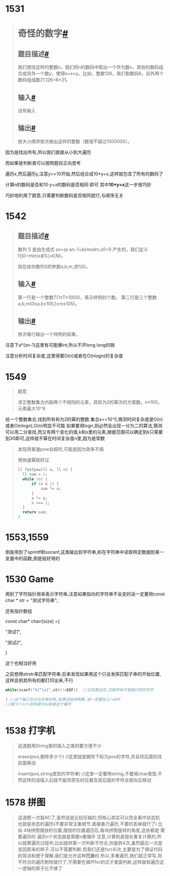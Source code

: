 # 1531

> # 奇怪的数字[#](https://acm.xtu.edu.cn/exam/index.php/problem/exam_read/id/1531/exam_id/461#_1)
>
> ## 题目描述[#](https://acm.xtu.edu.cn/exam/index.php/problem/exam_read/id/1531/exam_id/461#_2)
>
> 我们想找这样的整数n，我们将n的数码中取出一个作为数x，其他的数码组合成另外一个数y，使得n=x×y。比如，整数126，我们取数码6，另外两个数码组成数21,126=6×21。
>
> ## 输入[#](https://acm.xtu.edu.cn/exam/index.php/problem/exam_read/id/1531/exam_id/461#_3)
>
> 没有输入
>
> ## 输出[#](https://acm.xtu.edu.cn/exam/index.php/problem/exam_read/id/1531/exam_id/461#_4)
>
> 按大小顺序依次输出这样的整数（数值不超过1000000）。

因为是找出所有,所以我们直接从小到大遍历

而如果是判断类可以按照题目正向思考

遍历x,然后遍历y,注意y>=10开始,然后组合成10*y+x,这样就包含了所有的数码了

计算*n*的数码是否和10⋅*y*+*x*的数码是否相同 即可 其中**10*y+x**这一步很巧妙

巧妙地利用了题意,只需要判断数码是否相同就行,与顺序无关

# 1542

> ## 题目描述[#](https://acm.xtu.edu.cn/exam/index.php/problem/exam_read/id/1542/exam_id/461#_2)
>
> 数列 S 是由生成式 sn=(a⋅sn−1+b)modm,s0=0 产生的，我们定义f(S)=min{x∉S∣x∈N}。
>
> 现在给你数列S的参数a,b,m,求f(S)。
>
> ## 输入[#](https://acm.xtu.edu.cn/exam/index.php/problem/exam_read/id/1542/exam_id/461#_3)
>
> 第一行是一个整数T(1≤T≤1000)，表示样例的个数。 第二行是三个整数a,b,m(0≤a,b≤105,1≤m≤105)。
>
> ## 输出[#](https://acm.xtu.edu.cn/exam/index.php/problem/exam_read/id/1542/exam_id/461#_4)
>
> 依次每行输出一个样例的结果。

注意下a*(sn-1)这里有可能爆int,所以不开long long的锅

注意分析时间复杂度,这里得要O(n)或者在O(nlogn)的复杂度

# 1549

>  题意 
>
> 求正整数集合内取两个不相同的元素，其和为2的幂次的方案数。*n*≤105，元素最大10^9

给一个整数集合,找到所有和为2的幂的整数
集合s<=10^5,猜测时间复杂度是O(n)或者O(nlogn),O(n)明显不可能
如果要用logn,则必然会出现一分为二的算法,猜测可以用二分查找,而又有两个变化的值,k和s里的元素,根据范围可以确定到k只需要到30即可,这样就不算在时间复杂度n里,因为是常数

> 发现用普通pow会超时,可能是因为效率不搞
>
> 用快速幂刚好过.
>
> ```c++
> ll fastpow(ll a, ll n) {
> 	ll sum = 1;
> 	while (n) {
> 		if (n & 1) {
> 			sum *= a;
> 		}
> 		a *= a;
> 		n >>= 1;
> 	}
> 	return sum;
> }
> ```
>
> 

# 1553,1559

倒是用到了sprintf和sscanf,这类输出到字符串,和在字符串中读取特定数据到某一变量中的函数,倒是挺好用的

# 1530 Game

用到了字符指针用来表示字符串,注意如果指向的字符串不会变的话一定要用const  char * str  = "测试字符串";

还有指针数组

const char* charr[size]  ={

"测试1",

"测试2",

}

这个也相当好用

之前想用strstr来匹配字符串,后来发现如果用这个只会发挥匹配子串的开始位置,这样会把其所有的都打印出来,不行

```cpp
while(scanf("%[^\n]",str)!=EOF){  //正则表达式,匹配所有不是换行符的字符
    
} //这个输入形式也非常好用,如果没给样例数,请一定要加上!=EOF
//按Ctrl+z+回车就可以结束这个循环
    
```

# 1538 打字机

> 这道题用String里的插入之类的要方便不少
>
> erase(pos,删除多少个)  //这里就是删除下标为pos的字符,并且将后面的往前面移动
>
> insert(pos,string类型的字符串) //这里一定要用string,不要用char类型,不然这样的话插入后就不能将原先的位置及其后面的字符全部向后移动

# 1578 拼图
> 这道题一次就AC了,虽然说是比较压轴的,但核心其实可以完全看作状态机
> 也就是状态的遍历(不要非常注重细节,直接暴力遍历,不要的丢掉就行了)
> 比如 4块拼图摆放的位置,摆放的位置遍历后,每块拼图旋转的角度,这些都是
> 需要遍历的
> 遍历n个状态就是需要n重循环
> 注意,计算机是擅长重复计算的,所以就算遍历过程中,比如旋转第一次判断不符合,你旋转4次,虽然最后一次是变回原来的样子,可以不需要判断,但我们还是for(4)次,主要是为了保证代码的简洁和便于理解,我们是允许这种**冗余**的
所以,多重遍历,我们就正常写,将不符合的遍历剔除就行了,不需要在循环for的式子里面判断,这样就和遍历这一逻辑的原子化不够了
